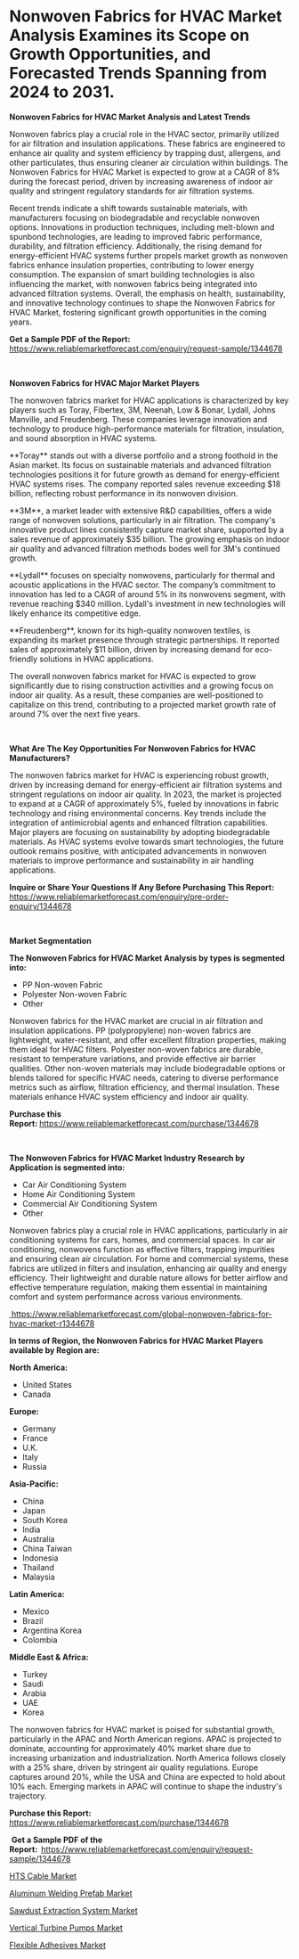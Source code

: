 <p><h1>Nonwoven Fabrics for HVAC Market Analysis Examines its Scope on Growth Opportunities, and Forecasted Trends Spanning from 2024 to 2031.</h1></p><p><strong>Nonwoven Fabrics for HVAC Market Analysis and Latest Trends</strong></p>
<p><p>Nonwoven fabrics play a crucial role in the HVAC sector, primarily utilized for air filtration and insulation applications. These fabrics are engineered to enhance air quality and system efficiency by trapping dust, allergens, and other particulates, thus ensuring cleaner air circulation within buildings. The Nonwoven Fabrics for HVAC Market is expected to grow at a CAGR of 8% during the forecast period, driven by increasing awareness of indoor air quality and stringent regulatory standards for air filtration systems.</p><p>Recent trends indicate a shift towards sustainable materials, with manufacturers focusing on biodegradable and recyclable nonwoven options. Innovations in production techniques, including melt-blown and spunbond technologies, are leading to improved fabric performance, durability, and filtration efficiency. Additionally, the rising demand for energy-efficient HVAC systems further propels market growth as nonwoven fabrics enhance insulation properties, contributing to lower energy consumption. The expansion of smart building technologies is also influencing the market, with nonwoven fabrics being integrated into advanced filtration systems. Overall, the emphasis on health, sustainability, and innovative technology continues to shape the Nonwoven Fabrics for HVAC Market, fostering significant growth opportunities in the coming years.</p></p>
<p><strong>Get a Sample PDF of the Report:&nbsp;</strong> <a href="https://www.reliablemarketforecast.com/enquiry/request-sample/1344678?utm_campaign=1110&utm_medium=2&utm_source=Github&utm_content=ia&utm_term=18112024&utm_id=nonwoven-fabrics-for-hvac">https://www.reliablemarketforecast.com/enquiry/request-sample/1344678</a></p>
<p>&nbsp;</p>
<p><strong>Nonwoven Fabrics for HVAC Major Market Players</strong></p>
<p><p>The nonwoven fabrics market for HVAC applications is characterized by key players such as Toray, Fibertex, 3M, Neenah, Low & Bonar, Lydall, Johns Manville, and Freudenberg. These companies leverage innovation and technology to produce high-performance materials for filtration, insulation, and sound absorption in HVAC systems.</p><p>**Toray** stands out with a diverse portfolio and a strong foothold in the Asian market. Its focus on sustainable materials and advanced filtration technologies positions it for future growth as demand for energy-efficient HVAC systems rises. The company reported sales revenue exceeding $18 billion, reflecting robust performance in its nonwoven division.</p><p>**3M**, a market leader with extensive R&D capabilities, offers a wide range of nonwoven solutions, particularly in air filtration. The company's innovative product lines consistently capture market share, supported by a sales revenue of approximately $35 billion. The growing emphasis on indoor air quality and advanced filtration methods bodes well for 3M's continued growth.</p><p>**Lydall** focuses on specialty nonwovens, particularly for thermal and acoustic applications in the HVAC sector. The company’s commitment to innovation has led to a CAGR of around 5% in its nonwovens segment, with revenue reaching $340 million. Lydall's investment in new technologies will likely enhance its competitive edge.</p><p>**Freudenberg**, known for its high-quality nonwoven textiles, is expanding its market presence through strategic partnerships. It reported sales of approximately $11 billion, driven by increasing demand for eco-friendly solutions in HVAC applications.</p><p>The overall nonwoven fabrics market for HVAC is expected to grow significantly due to rising construction activities and a growing focus on indoor air quality. As a result, these companies are well-positioned to capitalize on this trend, contributing to a projected market growth rate of around 7% over the next five years.</p></p>
<p>&nbsp;</p>
<p><strong>What Are The Key Opportunities For Nonwoven Fabrics for HVAC Manufacturers?</strong></p>
<p><p>The nonwoven fabrics market for HVAC is experiencing robust growth, driven by increasing demand for energy-efficient air filtration systems and stringent regulations on indoor air quality. In 2023, the market is projected to expand at a CAGR of approximately 5%, fueled by innovations in fabric technology and rising environmental concerns. Key trends include the integration of antimicrobial agents and enhanced filtration capabilities. Major players are focusing on sustainability by adopting biodegradable materials. As HVAC systems evolve towards smart technologies, the future outlook remains positive, with anticipated advancements in nonwoven materials to improve performance and sustainability in air handling applications.</p></p>
<p><strong>Inquire or Share Your Questions If Any Before Purchasing This Report:</strong> <a href="https://www.reliablemarketforecast.com/enquiry/pre-order-enquiry/1344678?utm_campaign=1110&utm_medium=2&utm_source=Github&utm_content=ia&utm_term=18112024&utm_id=nonwoven-fabrics-for-hvac">https://www.reliablemarketforecast.com/enquiry/pre-order-enquiry/1344678</a></p>
<p>&nbsp;</p>
<p><strong>Market Segmentation</strong></p>
<p><strong>The Nonwoven Fabrics for HVAC Market Analysis by types is segmented into:</strong></p>
<p><ul><li>PP Non-woven Fabric</li><li>Polyester Non-woven Fabric</li><li>Other</li></ul></p>
<p><p>Nonwoven fabrics for the HVAC market are crucial in air filtration and insulation applications. PP (polypropylene) non-woven fabrics are lightweight, water-resistant, and offer excellent filtration properties, making them ideal for HVAC filters. Polyester non-woven fabrics are durable, resistant to temperature variations, and provide effective air barrier qualities. Other non-woven materials may include biodegradable options or blends tailored for specific HVAC needs, catering to diverse performance metrics such as airflow, filtration efficiency, and thermal insulation. These materials enhance HVAC system efficiency and indoor air quality.</p></p>
<p><strong>Purchase this Report:&nbsp;</strong><a href="https://www.reliablemarketforecast.com/purchase/1344678?utm_campaign=1110&utm_medium=2&utm_source=Github&utm_content=ia&utm_term=18112024&utm_id=nonwoven-fabrics-for-hvac">https://www.reliablemarketforecast.com/purchase/1344678</a></p>
<p>&nbsp;</p>
<p><strong>The Nonwoven Fabrics for HVAC Market Industry Research by Application is segmented into:</strong></p>
<p><ul><li>Car Air Conditioning System</li><li>Home Air Conditioning System</li><li>Commercial Air Conditioning System</li><li>Other</li></ul></p>
<p><p>Nonwoven fabrics play a crucial role in HVAC applications, particularly in air conditioning systems for cars, homes, and commercial spaces. In car air conditioning, nonwovens function as effective filters, trapping impurities and ensuring clean air circulation. For home and commercial systems, these fabrics are utilized in filters and insulation, enhancing air quality and energy efficiency. Their lightweight and durable nature allows for better airflow and effective temperature regulation, making them essential in maintaining comfort and system performance across various environments.</p></p>
<p><a href="https://www.reliablemarketforecast.com/global-nonwoven-fabrics-for-hvac-market-r1344678?utm_campaign=1110&utm_medium=2&utm_source=Github&utm_content=ia&utm_term=18112024&utm_id=nonwoven-fabrics-for-hvac">&nbsp;https://www.reliablemarketforecast.com/global-nonwoven-fabrics-for-hvac-market-r1344678</a></p>
<p><strong>In terms of Region, the Nonwoven Fabrics for HVAC Market Players available by Region are:</strong></p>
<p>
    <p> <strong> North America: </strong>
        <ul>
            <li>United States</li>
            <li>Canada</li>
        </ul>
        </p> 
    <p> <strong> Europe: </strong>
        <ul>
            <li>Germany</li>
            <li>France</li>
            <li>U.K.</li>
            <li>Italy</li>
            <li>Russia</li>
        </ul>
        </p> 
    <p> <strong> Asia-Pacific: </strong>
        <ul>
            <li>China</li>
            <li>Japan</li>
            <li>South Korea</li>
            <li>India</li>
            <li>Australia</li>
            <li>China Taiwan</li>
            <li>Indonesia</li>
            <li>Thailand</li>
            <li>Malaysia</li>
        </ul>
        </p> 
    <p> <strong> Latin America: </strong>
        <ul>
            <li>Mexico</li>
            <li>Brazil</li>
            <li>Argentina Korea</li>
            <li>Colombia</li>
        </ul>
        </p> 
    <p> <strong> Middle East & Africa: </strong>
        <ul>
            <li>Turkey</li>
            <li>Saudi</li>
            <li>Arabia</li>
            <li>UAE</li>
            <li>Korea</li>
        </ul>
    </p>
    </p>
<p><p>The nonwoven fabrics for HVAC market is poised for substantial growth, particularly in the APAC and North American regions. APAC is projected to dominate, accounting for approximately 40% market share due to increasing urbanization and industrialization. North America follows closely with a 25% share, driven by stringent air quality regulations. Europe captures around 20%, while the USA and China are expected to hold about 10% each. Emerging markets in APAC will continue to shape the industry's trajectory.</p></p>
<p><strong>Purchase this Report: </strong><a href="https://www.reliablemarketforecast.com/purchase/1344678?utm_campaign=1110&utm_medium=2&utm_source=Github&utm_content=ia&utm_term=18112024&utm_id=nonwoven-fabrics-for-hvac">https://www.reliablemarketforecast.com/purchase/1344678</a></p>
<p>&nbsp;<strong>Get a Sample PDF of the Report:&nbsp;&nbsp;</strong><a href="https://www.reliablemarketforecast.com/enquiry/request-sample/1344678?utm_campaign=1110&utm_medium=2&utm_source=Github&utm_content=ia&utm_term=18112024&utm_id=nonwoven-fabrics-for-hvac">https://www.reliablemarketforecast.com/enquiry/request-sample/1344678</a></p>
<p><strong></strong></p>
<p><p><a href="https://issuu.com/reportprime-2/docs/hts-cable-market-size-2030.pptx_1c89fc359d834d?utm_campaign=1110&utm_medium=2&utm_source=Github&utm_content=ia&utm_term=18112024&utm_id=nonwoven-fabrics-for-hvac">HTS Cable Market</a></p><p><a href="https://github.com/WillieWoodard/Market-Research-Report-List-7/blob/main/aluminum-welding-prefab-market.md?utm_campaign=1110&utm_medium=2&utm_source=Github&utm_content=ia&utm_term=18112024&utm_id=nonwoven-fabrics-for-hvac">Aluminum Welding Prefab Market</a></p><p><a href="https://www.linkedin.com/pulse/global-sawdust-extraction-system-market-analysis-key-trends-wn2le?utm_campaign=1110&utm_medium=2&utm_source=Github&utm_content=ia&utm_term=18112024&utm_id=nonwoven-fabrics-for-hvac">Sawdust Extraction System Market</a></p><p><a href="https://www.linkedin.com/pulse/vertical-turbine-pumps-market-research-report-2024-2031-bsoee?utm_campaign=1110&utm_medium=2&utm_source=Github&utm_content=ia&utm_term=18112024&utm_id=nonwoven-fabrics-for-hvac">Vertical Turbine Pumps Market</a></p><p><a href="https://issuu.com/reportprime-2/docs/flexible-adhesives-market-size-2030_6cc1632acb2597?utm_campaign=1110&utm_medium=2&utm_source=Github&utm_content=ia&utm_term=18112024&utm_id=nonwoven-fabrics-for-hvac">Flexible Adhesives Market</a></p></p>